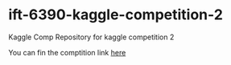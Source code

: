 # ift-6390-kaggle-competition-2
Kaggle Comp Repository for kaggle competition 2 

You can fin the comptition link [here](https://www.kaggle.com/c/cropharvest-crop-detection)
